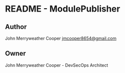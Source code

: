 # README - ModulePublisher

## Author
John Merryweather Cooper <jmcooper8654@gmail.com>

## Owner
John Merryweather Cooper - DevSecOps Architect